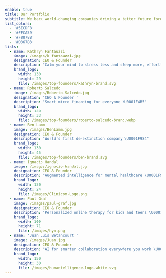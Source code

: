 ```yaml
---
enable: true
title: Our Portfolio
subtitle: We back world-changing companies driving a better future forward.
list_colors:
  - '#5ECDF8'
  - '#FFCA59'
  - '#F8878B'
  - '#D367B3'
lists:
  - name: Kathryn Fantauzzi
    image: /images/k-fantauzzi.jpg
    designation: CEO & Founder
    description: "Calm your mind to stress less and sleep more, effortlessly \U0001F9D8\U0001F3FB‍♀️"
    brand_logo:
      width: 130
      height: 29
      file: /images/top-founders/kathryn-brand.svg
  - name: Roberto Salcedo
    image: /images/Roberto-Salcedo.jpg
    designation: 'CEO & Founder '
    description: "Smart micro financing for everyone \U0001F4B5"
    brand_logo:
      width: 130
      height: 33
      file: /images/top-founders/roberto-salcedo-brand.webp
  - name: Ben Lamm
    image: /images/BenLamm.jpg
    designation: CEO & Founder
    description: "World’s first de-extinction company \U0001F984"
    brand_logo:
      width: 130
      height: 45
      file: /images/top-founders/ben-brand.svg
  - name: Ignacio Handal
    image: /images/ignacio-handal.jpg
    designation: CEO & Founder
    description: "Augmented intelligence for mental healthcare \U0001F9E0"
    brand_logo:
      width: 130
      height: 24
      file: /images/Clinicom-Logo.png
  - name: Paul Graf
    image: /images/paul-graf.jpg
    designation: CEO & Founder
    description: "Personalized online therapy for kids and teens \U0001F64B\U0001F3FB "
    brand_logo:
      width: 100
      height: 71
      file: /images/hym.png
  - name: 'Juan Luis Betancourt '
    image: /images/Juan.jpg
    designation: CEO & Founder
    description: "AI for smarter collaboration everywhere you work \U0001F680"
    brand_logo:
      width: 150
      height: 30
      file: /images/humantelligence-logo-white.svg
---
```



